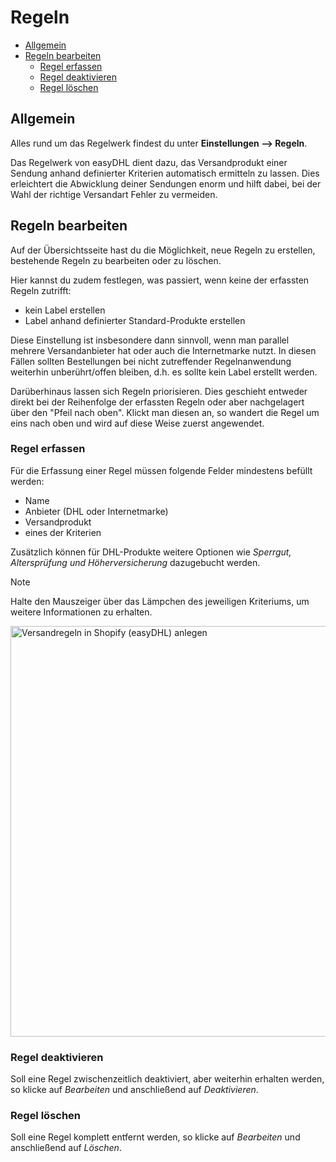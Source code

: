 # Regeln

-   [Allgemein](#general)
-   [Regeln bearbeiten](#manage-rules)
    -   [Regel erfassen](#create-rule)
    -   [Regel deaktivieren](#inactivate-rule)
    -   [Regel löschen](#delete-rule)

<a name="general"></a>

## Allgemein

Alles rund um das Regelwerk findest du unter **Einstellungen --> Regeln**.

Das Regelwerk von easyDHL dient dazu, das Versandprodukt einer Sendung anhand definierter Kriterien automatisch ermitteln zu lassen. Dies erleichtert die Abwicklung deiner Sendungen enorm und hilft dabei, bei der Wahl der richtige Versandart Fehler zu vermeiden.

<a name="manage-rules"></a>

## Regeln bearbeiten

Auf der Übersichtsseite hast du die Möglichkeit, neue Regeln zu erstellen, bestehende Regeln zu bearbeiten oder zu löschen.

Hier kannst du zudem festlegen, was passiert, wenn keine der erfassten Regeln zutrifft:

-   kein Label erstellen
-   Label anhand definierter Standard-Produkte erstellen

Diese Einstellung ist insbesondere dann sinnvoll, wenn man parallel mehrere Versandanbieter hat oder auch die Internetmarke nutzt. In diesen Fällen sollten Bestellungen bei nicht zutreffender Regelnanwendung weiterhin unberührt/offen bleiben, d.h. es sollte kein Label erstellt werden.

Darüberhinaus lassen sich Regeln priorisieren. Dies geschieht entweder direkt bei der Reihenfolge der erfassten Regeln oder aber nachgelagert über den "Pfeil nach oben". Klickt man diesen an, so wandert die Regel um eins nach oben und wird auf diese Weise zuerst angewendet.

<a name="create-rule"></a>

### Regel erfassen

Für die Erfassung einer Regel müssen folgende Felder mindestens befüllt werden:

-   Name
-   Anbieter (DHL oder Internetmarke)
-   Versandprodukt
-   eines der Kriterien

Zusätzlich können für DHL-Produkte weitere Optionen wie _Sperrgut, Altersprüfung und Höherversicherung_ dazugebucht werden.

> [!NOTE]  
> Halte den Mauszeiger über das Lämpchen des jeweiligen Kriteriums, um weitere Informationen zu erhalten.

<img width="657" alt="Versandregeln in Shopify (easyDHL) anlegen" src="https://github.com/by247apps/docs-easydhl/assets/2176503/b9344898-5448-4856-82a3-29863d341f50">


<a name="inactivate-rule"></a>

### Regel deaktivieren

Soll eine Regel zwischenzeitlich deaktiviert, aber weiterhin erhalten werden, so klicke auf _Bearbeiten_ und anschließend auf _Deaktivieren_.

<a name="delete-rule"></a>

### Regel löschen

Soll eine Regel komplett entfernt werden, so klicke auf _Bearbeiten_ und anschließend auf _Löschen_.
